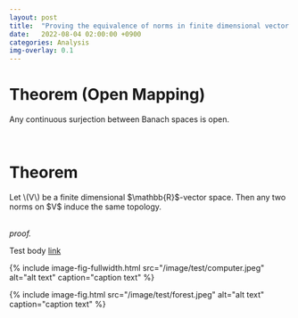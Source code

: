 ```yaml
---
layout: post
title:  "Proving the equivalence of norms in finite dimensional vector spaces via open mapping theorem"
date:   2022-08-04 02:00:00 +0900
categories: Analysis
img-overlay: 0.1
---
```


# Theorem (Open Mapping)
Any continuous surjection between Banach spaces is open.

<br>

# Theorem

<div class="mathjax">
Let \(V\) be a finite dimensional $\mathbb{R}$-vector space. Then any two norms on $V$ induce the same topology.
</div>

<br>

_proof._




Test body [link](https://www.rajin.me/)



{% include image-fig-fullwidth.html src="/image/test/computer.jpeg" alt="alt text" caption="caption text" %}

{% include image-fig.html src="/image/test/forest.jpeg" alt="alt text" caption="caption text" %}

[^1]: test reference style link 
